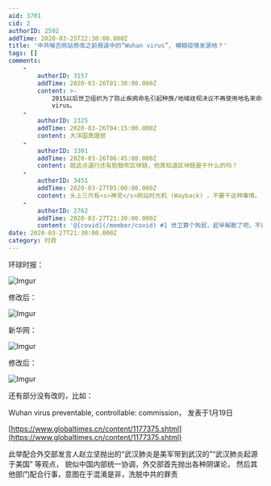 ```yaml
---
aid: 3701
cid: 2
authorID: 2592
addTime: 2020-03-25T22:30:00.000Z
title: '中共喉舌网站修改之前报道中的“Wuhan virus”, 模糊疫情发源地？'
tags: []
comments:
    -
        authorID: 3157
        addTime: 2020-03-26T01:30:00.000Z
        content: >-
            2015以后世卫组织为了防止疾病命名引起种族/地域歧视决议不再使用地名来命名疾病和病原体。负责任的世卫成员都不会再使用武汉病毒/肺炎这种说法。现在新冠病毒在中英文里都有了正式名称。一开始没有公认的名字记者又不了解世卫规则，现在允许人家改正。连川普这么顽固的人都学会了不能用chinese
            virus。
    -
        authorID: 2325
        addTime: 2020-03-26T04:15:00.000Z
        content: 大洋国真理部
    -
        authorID: 3301
        addTime: 2020-03-26T06:45:00.000Z
        content: 就这点道行还有脸鼓吹区块链，他真知道区块链是干什么的吗？
    -
        authorID: 3451
        addTime: 2020-03-27T05:00:00.000Z
        content: 头上三尺有<s>神灵</s>网站时光机 (Wayback) ，不要干这种事情。
    -
        authorID: 2762
        addTime: 2020-03-27T21:30:00.000Z
        content: '@[covid](/member/covid) #1 世卫算个狗屁，趁早解散了吧，不过也快解散了。'
date: 2020-03-27T21:30:00.000Z
category: 时政
---
```


环球时报：

![Imgur](https://i.imgur.com/2kQloDq.jpg)

修改后：

![Imgur](https://i.imgur.com/JtTlqHK.jpg)

新华网：

![Imgur](https://i.imgur.com/rU5QfUF.jpg)

修改后：

![Imgur](https://i.imgur.com/rU5QfUF.jpg)

还有部分没有改的，比如：

Wuhan virus preventable, controllable: commission， 发表于1月19日

[https://www.globaltimes.cn/content/1177375.shtml](https://www.globaltimes.cn/content/1177375.shtml)

此举配合外交部发言人赵立坚抛出的“武汉肺炎是美军带到武汉的”“武汉肺炎起源于美国” 等观点， 貌似中国内部统一协调，外交部首先抛出各种阴谋论， 然后其他部门配合行事，意图在于混淆是非，洗脱中共的罪责
